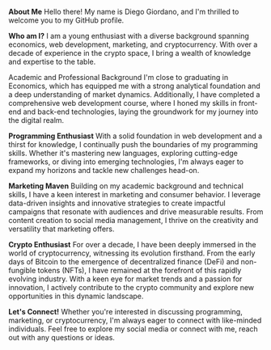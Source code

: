 **About Me**
Hello there! My name is Diego Giordano, and I'm thrilled to welcome you to my GitHub profile.

**Who am I?**
I am a young enthusiast with a diverse background spanning economics, web development, marketing, and cryptocurrency. 
With over a decade of experience in the crypto space, I bring a wealth of knowledge and expertise to the table.

Academic and Professional Background
I'm close to graduating  in Economics, which has equipped me with a strong analytical foundation and a deep understanding of market dynamics. 
Additionally, I have completed a comprehensive web development course, where I honed my skills in front-end and back-end technologies, laying the groundwork for my journey into the digital realm.

**Programming Enthusiast**
With a solid foundation in web development and a thirst for knowledge, I continually push the boundaries of my programming skills. 
Whether it's mastering new languages, exploring cutting-edge frameworks, or diving into emerging technologies, I'm always eager to expand my horizons and tackle new challenges head-on.

**Marketing Maven**
Building on my academic background and technical skills, I have a keen interest in marketing and consumer behavior. 
I leverage data-driven insights and innovative strategies to create impactful campaigns that resonate with audiences and drive measurable results. 
From content creation to social media management, I thrive on the creativity and versatility that marketing offers.

**Crypto Enthusiast**
For over a decade, I have been deeply immersed in the world of cryptocurrency, witnessing its evolution firsthand. 
From the early days of Bitcoin to the emergence of decentralized finance (DeFi) and non-fungible tokens (NFTs), I have remained at the forefront of this rapidly evolving industry. 
With a keen eye for market trends and a passion for innovation, I actively contribute to the crypto community and explore new opportunities in this dynamic landscape.

**Let's Connect!**
Whether you're interested in discussing programming, marketing, or cryptocurrency, I'm always eager to connect with like-minded individuals. 
Feel free to explore my social media or connect with me, reach out with any questions or ideas. 


